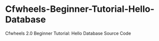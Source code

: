 # Cfwheels-Beginner-Tutorial-Hello-Database
Cfwheels 2.0 Beginner Tutorial: Hello Database Source Code
